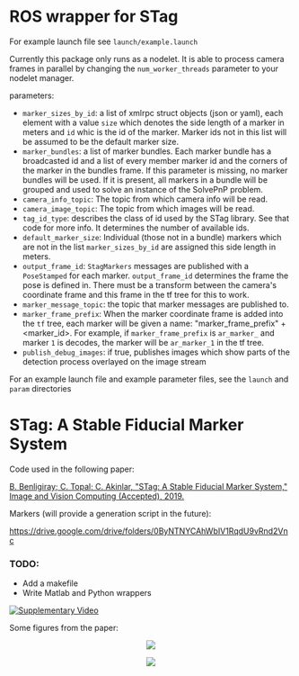 # ROS wrapper for STag

For example launch file see `launch/example.launch`

Currently this package only runs as a nodelet. It is able to process camera frames in parallel by changing the `num_worker_threads` parameter to your nodelet manager.

parameters:

* `marker_sizes_by_id`: a list of xmlrpc struct objects (json or yaml), each element with a value `size` which denotes the side length of a marker in meters and `id` whic is the id of the marker. Marker ids not in this list will be assumed to be the default marker size.
* `marker_bundles`: a list of marker bundles. Each marker bundle has a broadcasted id and a list of every member marker id and the corners of the marker in the bundles frame. If this parameter is missing, no marker bundles will be used. If it is present, all markers in a bundle will be grouped and used to solve an instance of the SolvePnP problem.
* `camera_info_topic`: The topic from which camera info will be read.
* `camera_image_topic`: The topic from which images will be read.
* `tag_id_type`: describes the class of id used by the STag library. See that code for more info. It determines the number of available ids.
* `default_marker_size`: Individual (those not in a bundle) markers which are not in the list `marker_sizes_by_id` are assigned this side length in meters.
* `output_frame_id`: `StagMarkers` messages are published with a `PoseStamped` for each marker. `output_frame_id` determines the frame the pose is defined in. There must be a transform between the camera's coordinate frame and this frame in the tf tree for this to work.
* `marker_message_topic`: the topic that marker messages are published to.
* `marker_frame_prefix`: When the marker coordinate frame is added into the `tf` tree, each marker will be given a name: "marker\_frame\_prefix" + \<marker\_id\>. For example, if `marker_frame_prefix` is `ar_marker_` and marker `1` is decodes, the marker will be `ar_marker_1` in the tf tree.
* `publish_debug_images`: if true, publishes images which show parts of the detection process overlayed on the image stream

For an example launch file and example parameter files, see the `launch` and `param` directories

# STag: A Stable Fiducial Marker System

Code used in the following paper:

[B. Benligiray; C. Topal; C. Akinlar, "STag: A Stable Fiducial Marker System," Image and Vision Computing (Accepted), 2019.](https://arxiv.org/abs/1707.06292)

Markers (will provide a generation script in the future):

https://drive.google.com/drive/folders/0ByNTNYCAhWbIV1RqdU9vRnd2Vnc

### TODO:
* Add a makefile
* Write Matlab and Python wrappers

[![Supplementary Video](https://user-images.githubusercontent.com/19530665/57184379-6a250580-6ec3-11e9-8ab3-7e139966f13b.png)](https://www.youtube.com/watch?v=vnHI3GzLVrY) 

Some figures from the paper:

<p align="center">
  <img src="https://user-images.githubusercontent.com/19530665/57179654-c0c11e00-6e88-11e9-9ca5-0c0153b28c91.png"/>
</p>

<p align="center">
  <img src="https://user-images.githubusercontent.com/19530665/57179660-cae31c80-6e88-11e9-8f80-bf8e24e59957.png"/>
</p>
